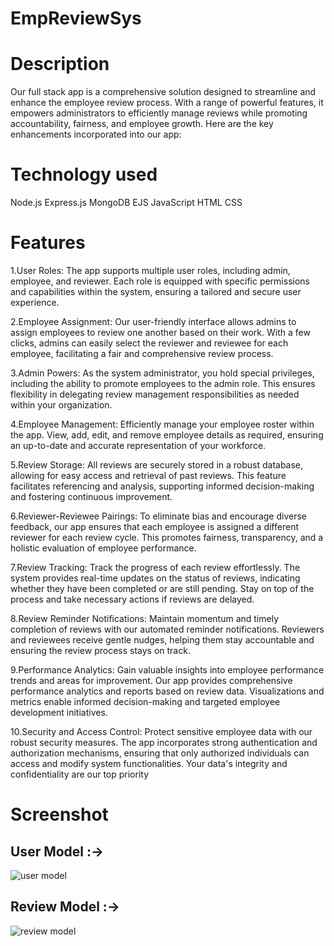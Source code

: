 # EmpReviewSys
# Description
Our full stack app is a comprehensive solution designed to streamline and enhance the employee review process. With a range of powerful features, it empowers administrators to efficiently manage reviews while promoting accountability, fairness, and employee growth. Here are the key enhancements incorporated into our app:<br />
# Technology used
  Node.js
  Express.js
  MongoDB
  EJS
  JavaScript
  HTML
  CSS
# Features
1.User Roles:
The app supports multiple user roles, including admin, employee, and reviewer. Each role is equipped with specific permissions and capabilities within the system, ensuring a tailored and secure user experience.

2.Employee Assignment:
Our user-friendly interface allows admins to assign employees to review one another based on their work. With a few clicks, admins can easily select the reviewer and reviewee for each employee, facilitating a fair and comprehensive review process.

3.Admin Powers:
As the system administrator, you hold special privileges, including the ability to promote employees to the admin role. This ensures flexibility in delegating review management responsibilities as needed within your organization.

4.Employee Management:
Efficiently manage your employee roster within the app. View, add, edit, and remove employee details as required, ensuring an up-to-date and accurate representation of your workforce.

5.Review Storage:
All reviews are securely stored in a robust database, allowing for easy access and retrieval of past reviews. This feature facilitates referencing and analysis, supporting informed decision-making and fostering continuous improvement.

6.Reviewer-Reviewee Pairings:
To eliminate bias and encourage diverse feedback, our app ensures that each employee is assigned a different reviewer for each review cycle. This promotes fairness, transparency, and a holistic evaluation of employee performance.

7.Review Tracking:
Track the progress of each review effortlessly. The system provides real-time updates on the status of reviews, indicating whether they have been completed or are still pending. Stay on top of the process and take necessary actions if reviews are delayed.

8.Review Reminder Notifications:
Maintain momentum and timely completion of reviews with our automated reminder notifications. Reviewers and reviewees receive gentle nudges, helping them stay accountable and ensuring the review process stays on track.

9.Performance Analytics:
Gain valuable insights into employee performance trends and areas for improvement. Our app provides comprehensive performance analytics and reports based on review data. Visualizations and metrics enable informed decision-making and targeted employee development initiatives.

10.Security and Access Control:
Protect sensitive employee data with our robust security measures. The app incorporates strong authentication and authorization mechanisms, ensuring that only authorized individuals can access and modify system functionalities. Your data's integrity and confidentiality are our top priority

# Screenshot
  ## User Model :->
![user model](https://github.com/Ngp55/EmpReviewSystem/assets/40921926/026fae1d-88f2-4d2a-8cc4-69d3e11f60b2)
  ## Review Model :->
![review model](https://github.com/Ngp55/EmpReviewSystem/assets/40921926/a69968c2-7037-4159-a040-2a9287072639)
